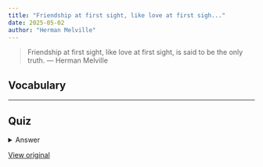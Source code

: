 ```yaml
---
title: "Friendship at first sight, like love at first sigh..."
date: 2025-05-02
author: "Herman Melville"
---
```


> Friendship at first sight, like love at first sight, is said to be the only truth.
> — Herman Melville

## Vocabulary
****  


## Quiz


<details>
<summary>Answer</summary>

</details>

[View original](https://t.me/c/2696929880/126)
